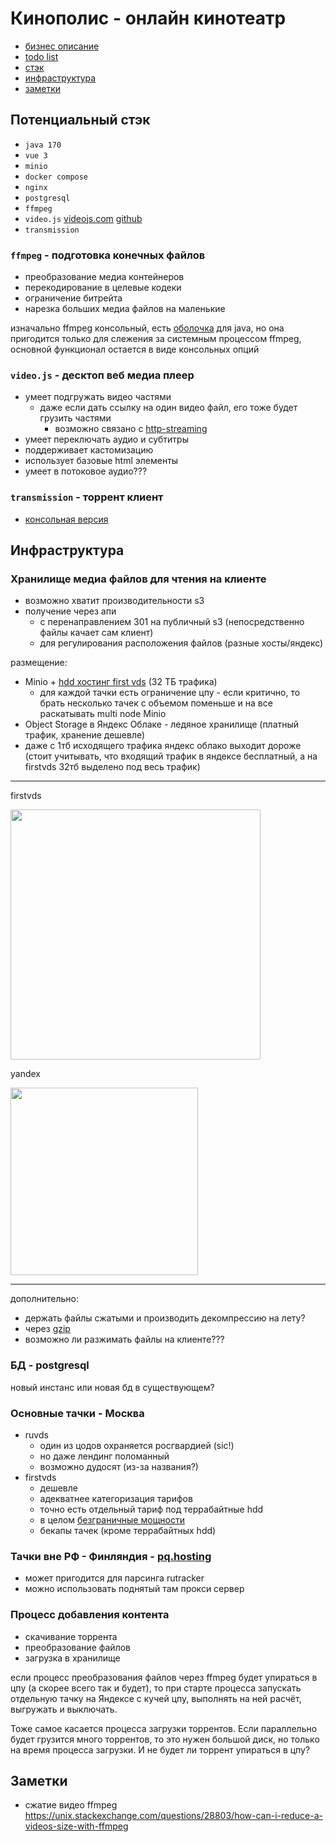 # Кинополис - онлайн кинотеатр

- [бизнес описание](business-desc.md)
- [todo list](todo.md)
- [стэк](#потенциальный-стэк)
- [инфраструктура](#инфраструктура)
- [заметки](#заметки)

## Потенциальный стэк
- `java 170`
- `vue 3`
- `minio`
- `docker compose`
- `nginx`
- `postgresql`
- `ffmpeg`
- `video.js` [videojs.com](https://videojs.com/) [github](https://github.com/videojs/video.js)
- `transmission`

### `ffmpeg` - подготовка конечных файлов
- преобразование медиа контейнеров
- перекодирование в целевые кодеки
- ограничение битрейта
- нарезка больших медиа файлов на маленькие

изначально ffmpeg консольный, есть [оболочка](https://github.com/bramp/ffmpeg-cli-wrapper) для java, но она пригодится только для слежения за системным процессом ffmpeg, основной функционал остается в виде консольных опций

### `video.js` - десктоп веб медиа плеер
- умеет подгружать видео частями
  - даже если дать ссылку на один видео файл, его тоже будет грузить частями
    - возможно связано с [http-streaming](https://github.com/videojs/http-streaming)
- умеет переключать аудио и субтитры
- поддерживает кастомизацию
- использует базовые html элементы
- умеет в потоковое аудио???
### `transmission` - торрент клиент
- [консольная версия](https://cli-ck.io/transmission-cli-user-guide/)

## Инфраструктура
### Хранилище медиа файлов для чтения на клиенте
- возможно хватит производительности s3
- получение через апи 
  - с перенаправлением 301 на публичный s3 (непосредственно файлы качает сам клиент)
  - для регулирования расположения файлов (разные хосты/яндекс)

размещение:
- Minio + [hdd хостинг first vds](https://firstvds.ru/storage-vds) (32 ТБ трафика)
  - для каждой тачки есть ограничение цпу - если критично, то брать несколько тачек с объемом поменьше и на все раскатывать multi node Minio
- Object Storage в Яндекс Облаке - ледяное хранилище (платный трафик, хранение дешевле)
- даже с 1тб исходящего трафика яндекс облако выходит дороже (стоит учитывать, что входящий трафик в яндексе бесплатный, а на firstvds 32тб выделено под весь трафик)
---
firstvds

<img src="https://storage.yandexcloud.net/aelaort-public/first-vds-hdd.png" height="400">

yandex

<img src="https://storage.yandexcloud.net/aelaort-public/yandex-hdd.png" height="300">

---

дополнительно:
- держать файлы сжатыми и производить декомпрессию на лету?
- через [gzip](https://www.baeldung.com/cs/zlib-vs-gzip-vs-zip#gzip)
- возможно ли разжимать файлы на клиенте???
### БД - postgresql

новый инстанс или новая бд в существующем?

### Основные тачки - Москва
- ruvds
  - один из цодов охраняется росгвардией (sic!)
  - но даже лендинг поломанный
  - возможно дудосят (из-за названия?)
- firstvds 
  - дешевле
  - адекватнее категоризация тарифов
  - точно есть отдельный тариф под террабайтные hdd
  - в целом [безграничные мощности](https://firstvds.ru/products/vds_vps_cloud)
  - бекапы тачек (кроме террабайтных hdd)

### Тачки вне РФ - Финляндия - [pq.hosting](http://pq.hosting/)
- может пригодится для парсинга rutracker
- можно использовать поднятый там прокси сервер

### Процесс добавления контента
- скачивание торрента
- преобразование файлов
- загрузка в хранилище

если процесс преобразования файлов через 
ffmpeg будет упираться в цпу 
(а скорее всего так и будет), то 
при старте процесса запускать отдельную тачку 
на Яндексе с кучей цпу, 
выполнять на ней расчёт, выгружать и выключать.

Тоже самое касается процесса загрузки торрентов. 
Если параллельно будет грузится много торрентов, то 
это нужен большой диск, но только на время процесса загрузки.
И не будет ли торрент упираться в цпу?


## Заметки
- сжатие видео ffmpeg https://unix.stackexchange.com/questions/28803/how-can-i-reduce-a-videos-size-with-ffmpeg

